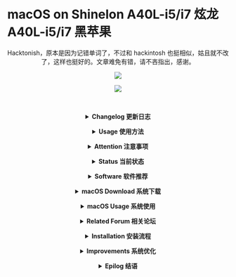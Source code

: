 # macOS on Shinelon A40L-i5/i7 炫龙 A40L-i5/i7 黑苹果

<div align="center">

Hacktonish，原本是因为记错单词了，不过和 hackintosh 也挺相似，姑且就不改了，这样也挺好的。文章难免有错，请不吝指出，感谢。

![](https://github.com/i0Ek3/Hackintosh_4_Hasee_Shinelon_A40L/blob/master/pic/neofetch.jpg)

![](https://github.com/i0Ek3/Hackintosh_4_Hasee_Shinelon_A40L/blob/master/pic/system.jpg)

&emsp;&emsp;



<b><details><summary>Changelog 更新日志</summary></b>

 2019-06-22: 重新定制了 USB，在 10.14.x 下只识别了 A40L 左边的 USB 3.0，即传输速率 5Gb/s，不过好比一个都没有，继续研究。对了，X230 的也重新定制了，还不错呦！突然发现，10.13.x 的时候，用 ssdt-dsdt 定制的都是很完美的，可以养老。

 2019-03-04: 由于买了新的显示器，原本的配置文件无法完美支持外接显示器，虽然我做了些改动后可以使用，但还是想着自己弄一个，所以准备 hotpatch 一下，没有日子。

 2018-11-20: 更新了 10.14，基于 ym2008 的版本。实在是没有时间折腾，具体的请等待 ym2008 的下一个版本吧！

 2018-09-25: 有时间会尝试 10.14，升级或者重装。

 2018-08-28: 重新安装了 10.13.6，EFI依旧使用之前提供的，一切 OK，似乎也不用单独安装无线安装包了！后续考虑更换 10.14。

 2018-07-27: 蓝牙问题通过绿联 29 元的蓝牙适配器 4.0 解决，好使，具体请看图！

 2018-07-23: 目前还稳定使用 10.13.4，之前升级过一次直接挂了，没找到问题，也没有时间继续折腾，所以目前不会更新了，除非炸的太厉害！

 2018-06-06: 贴一个在线编辑 config.plist 的网址[http://cloudclovereditor.altervista.org/cce/index.php](http://cloudclovereditor.altervista.org/cce/index.php)，另推荐一篇不错的帖子给新手[http://bbs.pcbeta.com/viewthread-1779539-1-1.html](http://bbs.pcbeta.com/viewthread-1779539-1-1.html)。

 2018-05-16: OK，搞定。另推荐 laod 的 ntfs 在 mac 下直接访问的[解决方案](https://laod.cn/free/mac-ntfs.html)。

 2018-05-15: 系统实在太卡了，真的受不鸟了，果断重新安装到 SSD 上。

 2018-05-09: 系统基本算是配置好了，但有一点是 SSD 的确要比 HHD 快太多了，新配置的黑苹果系统卡顿较之前严重，好在不是太影响使用，毕竟我用空间换时间。

 2018-05-05: 刚刚装好黑苹果和 linux 的双系统，接下来分别配置开发环境。安装上问题不大，先将 Linux 正常安装在 128G 的 SSD 上，再正常安装黑苹果到 2T 的 HHD，可实现独立启动双系统，互不影响。安全布局上，会采用[@drduh大神](https://github.com/drduh)的[方案](https://github.com/drduh/macOS-Security-and-Privacy-Guide)，也希望大家重视安全问题。


**ps: 最近剁了一块 2T 的硬盘，故有点冲动想要重新布局系统。并打算全系安全布局，后续看看进展和成果，或许可以更新出来供大家参考。**

</details>

<b><details><summary>Usage 使用方法</summary></b>

突然发现，一直都没有使用说明，哈哈，实在是愚钝，现在补上。当然了，如果你想按着教程制作自己的补丁，可以使用我 dsdt_ssdt 文件夹里的我没有 patched 文件，耐心一点，会有收获。你也可以用过下面的教程里的方法自己提取，也很简单。

现在来说说如何使用，前提是你要有一个黑苹果启动盘，然后挂载它的 EFI 分区，直接拷贝我 EFI-update 文件夹下对应的版本进行覆盖即可，然后安装就行。

至于启动盘的制作，可以看下面的教程。镜像的选择可以使用黑果小兵的，下面有提供链接，如果不好使可以换一个试试，我亲测的是 10.14，然后替换EFI文件。

安装完成后需要手动安装 AR9004WB-WIFI.pkg来启用无线网络，此后就不需要了。如有意外，可以再手动安装一下，这回就差不多了。

这就可以了，没有其他繁琐的步骤了。个人推荐使用我的 10.13.6 版本的 EFI，稳定，且可以使用外接显示器。 10.14 是基于 ym2008 的版本进行修改的，有一些小问题，比如无法外接显示器。想着自己重新 hotpatch 一套，但又懒又笨，不大想折腾了。所以不好说，万一就有了呢？

大概就是这些，祝好，有问题可以提 issue。

</details>


<b><details><summary>Attention 注意事项</summary></b>

上传了在网上找到的一份 A40L 拆机教程，当作备用，比如清灰或者更换内部组件等。之前因为不知道具体拆解步骤，导致部分内置组件被我破坏，并且导致键位凸起，倒不影响使用，就是心理别扭，所以今天又拆了一遍，解决了键位凸起问题。

注意外围都是长一点的螺丝，只有内部才是短的。而之前的键位凸起问题便是由于我错误的将长螺丝放到了短螺丝的位置造成的。

再一个就是，在拆完机准备装回去的时候先别着急，先通电看看各功能是否正常，比如键盘，usb 接口等，测试无误后再拧上螺丝。因为刚才发现，虽然凸起键位修正好了，但并没有测试任何功能是否正常，然后就装回去了，结果导致好多键位突然无法输入了！我也很无奈，只能重新拆机继续解决问题了！

其他的问题暂且还没有遇到，如果再有的话继续更新。告诫各位网友，玩机需谨慎，并且要有耐心，毕竟之前我都已经打算卖掉这个破烂了！打脸，说多了都是泪啊～

</details>


<b><details><summary>Status 当前状态</summary></b>

[Status -> /EFI-update/README.md](https://github.com/i0Ek3/Hackintosh_4_Hasee_Shinelon_A40L/blob/master/EFI-update/README.md?1532355116806)

</details>

<b><details><summary>Software 软件推荐</summary></b>

记录下我目前在 10.14.3 上常用的软件，以免哪天电脑崩了，尸骨全无。尽管每个月都会进行几次备份，但我依然会多做一些措施，这样放心。当然了，其他的一些软件你以可以参考我的[这个链接](https://github.com/i0Ek3/GeekWay/blob/master/App.md)，涵盖很多。但这里主要是我现在的笔记本上常用的，并做一些精简，去除一些功能重复但不怎么使用的软件，只列出名字，其他的自行下载吧。

 iTerm
 VLC, IINA
 ThinkerTool
 MEGASync
 Reeder
 Handshaker
 Flux
 Spark
 ShadowsocksX-NG
 ndm, Cakebrew
 calibre
 balenaEtcher
 FinderGo
 GPG Keychain
 Xnip
 Itsycal
 linux-command
 DesktopNaotu
 eZip, Keka
 zoom.us
 Docker
 CotEditor, Skim
 Alfred 3, Dash
 Motrix, Transmission, Proxyee Down
 Typora, Notion, Bear, Ulysses
 MacTeX, texstudio, texmaker
 GitKraken, Github Desktop
 DBeaver, Redis, rdm, Sequel Pro
 Xcode, JetBrains, Understand, Sourcetree
 Atom，Sublime Text，Visual Studio Code
 Telegram, Whalebird, Slack, Maipo
 Parallels Desktop, VirtualBox, VMware Fusion
 OmniGraffle, Sketch, StarUML
 Microsoft Word, Excel, PowerPoint, OneDrive
 Vivaldi, Ungoogled-Chromium, LibreFox, Chrom
 网易云音乐，迅雷，百度云，人人影视，微信，QQ，钉钉，番茄土豆

全部软件可参考下面几幅截图，上面列出来的是我日后必备的，尽量减少 SSD 的存储开销。其他的命令行软件这里没有列出，可以参考我上面的链接。

![1](https://github.com/i0Ek3/Hackintosh_4_Hasee_Shinelon_A40L/blob/master/pic/app1.jpg)
![2](https://github.com/i0Ek3/Hackintosh_4_Hasee_Shinelon_A40L/blob/master/pic/app2.jpg)
![3](https://github.com/i0Ek3/Hackintosh_4_Hasee_Shinelon_A40L/blob/master/pic/app3.jpg)
![4](https://github.com/i0Ek3/Hackintosh_4_Hasee_Shinelon_A40L/blob/master/pic/app4.jpg)
![5](https://github.com/i0Ek3/Hackintosh_4_Hasee_Shinelon_A40L/blob/master/pic/app5.jpg)

</details>

<b><details><summary>macOS Download 系统下载</summary></b>

[黑果小兵提供](https://mirrors.dtops.cc/iso/MacOS/daliansky_macos/)

</details>

<b><details><summary>macOS Usage 系统使用</summary></b>

 [官方使用指南](https://help.apple.com/macOS/high-sierra/mac-basics/?lang=zh-cn#/outro)<br>
 [xclient](http://xclient.info/?_=8854065baa5c04fa30fc193b4a000714)<br>
 [MAS](https://www.waerfa.com/tag/mas)<br>
 [mac360](http://mac360.com)<br>
 [推荐](https://www.waerfa.com/21-small-great-macos-apps)<br>
 [mac dev deploy](https://github.com/sb2nov/mac-setup)<br>
 [mactex](http://www.tug.org/mactex/mactex-download.html)<br>
 [软件推荐](https://www.zhihu.com/question/27158546)<br>


</details>

<b><details><summary>Related Forum 相关论坛</summary></b>

 [远景](http://bbs.pcbeta.com/forum.php?mod=viewthread&tid=1753483&page=1#pid47417983)<br>
 [tonymacx86](https://www.tonymacx86.com/)<br>
 [osx86](https://www.osx86.net)<br>
 [insanel](http://www.insanelymac.com)<br>
 [hackintosh zone](https://www.hackintosh.zone)<br>
 [威锋](https://bbs.feng.com/thread-htm-fid-102.html)<br>
 [bitbucket](https://bitbucket.org/RehabMan/os-x-fake-pci-id)<br>
 [itmanbu](https://www.itmanbu.com/appleacpiplatform.html)<br>
 [daliansky](https://blog.daliansky.net/ "黑果小兵")<br>
 [黑苹果的折腾时光](https://www.jianshu.com/p/bd57a9324f08)<br>
 [黑苹果乐园](https://imac.hk/category/course/)<br>
 [Create macOS installation USB](https://www.tonymacx86.com/threads/how-to-create-a-macos-high-sierra-public-beta-installation-usb.225520/)<br>
 [猫叔博客](https://www.maoshu.cc)<br>

</details>

<b><details><summary>Installation 安装流程</summary></b>

### 前情提要

15年的时候装过一次黑苹果，遗憾于当时没能坚持，故只进入了苹果系统后便放弃折腾了，从那以后，几乎完全使用Linux了。<br>

大概是在一周前，看微信公众号的时候，注意到有个安全研究人员用着联想的黑苹果，一下子又勾起了我的欲望。<br>

自己也是学计算机的，想想折腾个黑苹果也还是有必要的，所以2月6日晚开始折腾。<br>


### 安装过程

#### 材料准备

笔记本（最好是windows系统，方便操作，我使用的是win-to-go），16G U盘<br>

系统镜像，看清楚你的是原版还是经过修改的，修改的有的会自带四叶草等<br>

#### 相关软件

Windows<br>

diskgeniu<br>

transmac<br>

macOS <br>

Clover Configurator<br>

MACiASLzh<br>

#### 具体步骤

[制作启动盘](http://bbs.pcbeta.com/viewthread-1764286-1-5.html)，具体步骤在链接中也很详细，需要注意的是新建分区后，先别急着保存，直接管理员权限运行transmac进行restore即可，否则会出现没有权限之类的错误。多启动盘制作可以参考[https://sspai.com/post/419602](https://sspai.com/post/41960)和[http://bbs.pcbeta.com/forum.php?mod=viewthread&tid=1769200&extra=page%3D1%26filter%3Dtypeid%26typeid%3D1311%26typeid%3D1311](http://bbs.pcbeta.com/forum.php?mod=viewthread&tid=1769200&extra=page%3D1%26filter%3Dtypeid%26typeid%3D1311%26typeid%3D1311)<br>

开机重启，设置相应的bios模式，我这里是四叶草gpt安装，我的电脑需要设置为dual boot模式。此时会进入代码刷屏界面，根据不同的错误进行爬贴排错（这里的排错可以是更换相应的参数，config.plist配置文件）。如果直接进入苹果的界面，那么恭喜你可以进行下一步安装了。<br>

初始安装,进入系统后使用磁盘工具进行抹盘操作，*注意备份数据*。由于我的笔记本上的硬盘只剩一块128G的SSD了，故我将64G的U盘当作系统盘抹掉了，也就说，我的系统在U盘里，没什么大的问题，就是安装速度会很慢。期间会进行多次重启，耐心等待即可。<br>

系统安装，这一步的安装是基于上一步的，这里需要你设置相应的偏好，调整即可，问题不大，不出意外，不一会儿你便可以正式进入苹果系统了。系统的成熟度和流畅度依赖于你的电脑及你的配置文件，有的可能遇到花屏、卡顿等现象，不要着急，也不用担心，慢慢调整驱动，利用注入、hotpatch等进行调整优化和完善，慢慢的你会得到一个可以日常使用的、流畅的系统的。<br>

脱离U盘启动系统，在macOS下直接挂载系统盘和u盘相应的EFI分区（或者通过clover configurator操作更简单），将u盘EFI文件夹复制到系统盘中即可，这样的好处在于可以让你升级黑苹果的系统少折腾一些。<br>

快速启动，在苹果系统下运行clover configurator,挂载efi分区并加载config.plist配置文件，在clover configurator左边的boot项下选择default boot value，填写你想要直接进入的系统的名字，timeout设为0，保存覆盖重启即可。<br>

#### 系统图赏

![](https://github.com/i0Ek3/Hackintosh_4_Hasee_Shinelon_A40L/blob/master/pic/newScreen.jpg)
![](https://github.com/i0Ek3/Hackintosh_4_Hasee_Shinelon_A40L/blob/master/pic/multiDisplay.jepg)
![](https://github.com/i0Ek3/Hackintosh_4_Hasee_Shinelon_A40L/blob/master/pic/multi.jpg)
![02-11](https://github.com/i0Ek3/Hackintosh_4_Hasee_Shinelon_A40L/blob/master/pic/up.png)
![1](https://github.com/i0Ek3/Hackintosh_4_Hasee_Shinelon_A40L/blob/master/pic/屏幕快照%202018-02-08%2011.44.16.png)
![1](https://github.com/i0Ek3/Hackintosh_4_Hasee_Shinelon_A40L/blob/master/pic/屏幕快照%202018-02-08%2011.46.19.png)
![1](https://github.com/i0Ek3/Hackintosh_4_Hasee_Shinelon_A40L/blob/master/pic/屏幕快照%202018-02-08%2011.46.33.png)
![1](https://github.com/i0Ek3/Hackintosh_4_Hasee_Shinelon_A40L/blob/master/pic/屏幕快照%202018-02-08%2011.48.24.png)
![1](https://github.com/i0Ek3/Hackintosh_4_Hasee_Shinelon_A40L/blob/master/pic/屏幕快照%202018-02-08%2011.48.52.png)
![1](https://github.com/i0Ek3/Hackintosh_4_Hasee_Shinelon_A40L/blob/master/pic/屏幕快照%202018-02-08%2011.49.57.png)
![1](https://github.com/i0Ek3/Hackintosh_4_Hasee_Shinelon_A40L/blob/master/pic/屏幕快照%202018-02-08%2011.54.32.png)
![1](https://github.com/i0Ek3/Hackintosh_4_Hasee_Shinelon_A40L/blob/master/pic/audioid.png)
![1](https://github.com/i0Ek3/Hackintosh_4_Hasee_Shinelon_A40L/blob/master/pic/usb.png)
![1](https://github.com/i0Ek3/Hackintosh_4_Hasee_Shinelon_A40L/blob/master/pic/wifi.png)
![1](https://github.com/i0Ek3/Hackintosh_4_Hasee_Shinelon_A40L/blob/master/pic/原声.png)
![1](https://github.com/i0Ek3/Hackintosh_4_Hasee_Shinelon_A40L/blob/master/pic/核显.png)
![1](https://github.com/i0Ek3/Hackintosh_4_Hasee_Shinelon_A40L/blob/master/pic/电源.png)
![buletooth](https://github.com/i0Ek3/Hackintosh_4_Hasee_Shinelon_A40L/blob/master/pic/bluetooth.png)
![](https://github.com/i0Ek3/Hackintosh_4_Hasee_Shinelon_A40L/blob/master/pic/USB-1.jpg)
![](https://github.com/i0Ek3/Hackintosh_4_Hasee_Shinelon_A40L/blob/master/pic/USB-2.jpg)


#### 鸣谢

[13956737563](http://i.pcbeta.com/space-uid-4725659.html) 这位网友给了我很大的帮助，帮我指导了很多，非常非常感谢。<br>

[谷谷科技](http://i.pcbeta.com/space-uid-4642498.html) 因为安装过程中直接使用了@谷谷科技提供的EFI文件，故也谈不上什么探索，更大的功劳归属于ta。<br>

[黑果小兵](https://daliansky.github.io) 安装过程是参考@黑果小兵的博客记录进行的，也学习了很多其他的知识,感谢提供优质博客。博客中说博主69年生，那这样看来的话，真的是太厉害了！<br>

[1296283984](http://bbs.pcbeta.com/viewthread-1764286-1-5.html) U盘启动盘是按照这位楼主的帖子进行的，不过制作的时候好像有些出入，新建分区后如果保存了，下一步将无法进行，故新建分区后直接Restore dmg即可。<br>

广大远景论坛的网友<br>


#### 后记

继续完善和优化系统<br>

由于直接使用了网友的EFI，故接下来需要自己研究一番<br>

配置Mac开发环境，软件，日常使用<br>

另，系统是装在U盘里的，故接下来会迁移系统到ssd上<br>


#### 下载提供

[baiduPCS_Go](https://github.com/iikira/BaiduPCS-Go/releases) 下载速度很快的命令行版本的百度云，我用来下载dmg镜像文件<br>

macOS dmg 链接:https://pan.baidu.com/s/1eSToGuQ  密码:fqz5<br>

制作U盘启动所需材料 链接:https://pan.baidu.com/s/1dGJx8pr  密码:vvl8<br>

</details>

<b><details><summary>Improvements 系统优化</summary></b>

 [推荐1](http://bbs.pcbeta.com/viewthread-1742550-1-1.html)<br>
 [推荐2](http://i.pcbeta.com/space-uid-3322572.html)<br>
 [推荐3](https://www.jianshu.com/p/bd57a9324f08)<br>
 [仿冒声卡驱动](http://bbs.pcbeta.com/viewthread-1387094-1-1.html "用于解决睡眠无声问题")<br>
 [hotpatch](https://blog.daliansky.net/hotpatch-detailed-solution.html)<br>
 [DSDT/SSDT补丁](http://blog.csdn.net/wr132/article/details/54798754)<br>
 [DSDT/SSDT综合教程](http://blog.csdn.net/wangmj518/article/details/50748681)<br>
 [电池补丁制作](http://bbs.pcbeta.com/viewthread-1521462-1-1.html) <br>
 [提取DSDT/SSDT](http://bbs.pcbeta.com/viewthread-1571455-1-1.html)<br>
 [联合编译](http://bbs.pcbeta.com/viewthread-1475332-1-1.html)<br>
 [clover configurator使用](http://bbs.tpway.com/thread-5935-1-1.html)<br>
 [亮度修复](https://imac.hk/adjust-the-screen-brightness.html)<br>
 [ubunu下提取DSDT/SSDT](https://imac.hk/ubuntu-dsdt-ssdt-audio-id.html)<br>
 [内建SD读卡器](https://imac.hk/hackintosh-built-sd-reader.html) <br>
 [神舟系列驱动](http://bbs.pcbeta.com/viewthread-1761222-1-1.html)<br>
 [rehanman's guide for dsdt/ssdt fetch and build](https://www.tonymacx86.com/threads/guide-patching-laptop-dsdt-ssdts.152573/)<br>


### Linux下提取ssdt/dsdt及声卡信息

```Shell
$ sudo cp -r /sys/fireware/acpi/table/* /target-path
$ lspci -nn | grep Audio > ~/audio_info.txt
```


### 编译最新版的iasl

downlad latest version from [here](https://www.acpica.org/downloads)<br>

tar and build source<br>

```Shell
$ tar xzf acpica-unix-VERSION.tar.gz
$ cd acpica-unix-VERSION
$ make clean && make && sudo make install
$ iasl
```


### 编译及反编译ssdt/dsdt

**DO NOT OPEN .aml FILES WITH ANY TOOLS**<br>

根据上面提取的文件，只保留和dsdt/ssdt相关的文件即可<br>

将文件转换为.aml格式<br>

利用iasl及refs.txt联合反编译ssdt/dsdt为.dsl文件，删去.aml文件<br>

```Shell
$ iasl -da -dl -fe refs.txt DSDT.aml SSDT*.aml
```

**DO NOT OPEN .aml FILES WITH ANY TOOLS**

这时你会看到dsl文件的生成，这是我们需要修改的<br>

ssdt中有关于CPU的，仅需删除其中一个OEM Table ID为CpuPm那个即可，然后利用ssdtGEN.sh生成一个新的ssdt，并命名为删去的那个即可，如果没有的话则不用<br>

*ssdtGEN.sh及其他用到的工具都可以在本项目中找到并下载，另外我也会上传百度云一份。*<br>


### 修改相关代码并打补丁

确保你添加了相关的补丁源<br>

修改dsl文件中的代码，并打上你需要的补丁，或者你想要实现功能的补丁，直至编译零错误<br>

*建议观看@daxuexinsheng的视频，文末有地址*

对修改完成的文件进行重命名，并修改文件内的名字<br>

将.dsl文件编译为.aml文件<br>

```Shell
iasl *.dsl
```

最后将编译后的aml文件放到相应目录下，Clover中是/EFI/APCI/patched，并修改config.plist中的DropOEM=true，或者利用Clover configurator修改<br>

重启查看效果<br>

ps:只看教程可能晦涩难懂，我这里保存了远景论坛@daxuexinsheng录制的视频以供参考，感谢他的付出。<br>

链接:https://pan.baidu.com/s/1dCcpm2  密码:e9bs

</details>

<b><details><summary>Epilog 结语</summary></b>

自己动手，丰衣足食。祝大家心想事成^_^!

</details>


</div>
